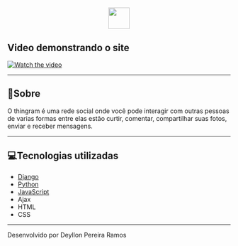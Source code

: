 <h1 align='center'>
    <img style='width: 3rem; height:3rem;' src="setup\static\imagem\camera.ico">
</h1>

## Video demonstrando o site

[![Watch the video](https://img.youtube.com/vi/3qH1VLixh4c/hqdefault.jpg)](https://www.youtube.com/watch?v=3qH1VLixh4c)

---

## 📒Sobre
O thingram é uma rede social onde você pode interagir com outras pessoas de varias formas entre elas estão curtir, comentar, compartilhar suas fotos, enviar e receber mensagens.

---

## 💻Tecnologias utilizadas 
- [Django](https://www.djangoproject.com/)
- [Python](https://www.python.org/)
- [JavaScript](https://www.javascript.com/)
- Ajax
- HTML
- CSS

---
Desenvolvido por Deyllon Pereira Ramos
